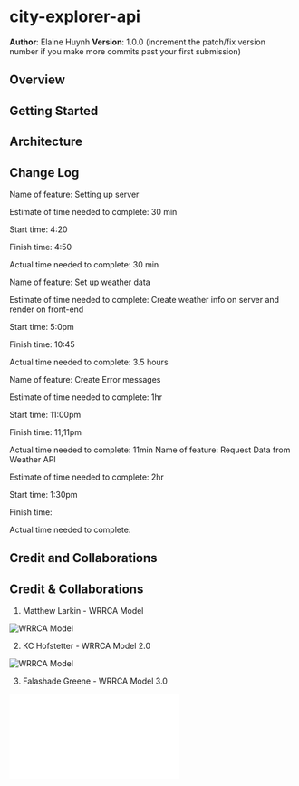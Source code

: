 # city-explorer-api

**Author**: Elaine Huynh
**Version**: 1.0.0 (increment the patch/fix version number if you make more commits past your first submission)

## Overview
<!-- Provide a high level overview of what this application is and why you are building it, beyond the fact that it's an assignment for this class. (i.e. What's your problem domain?) -->

## Getting Started
<!-- What are the steps that a user must take in order to build this app on their own machine and get it running? -->

## Architecture
<!-- Provide a detailed description of the application design. What technologies (languages, libraries, etc) you're using, and any other relevant design information. -->

## Change Log
<!-- Use this area to document the iterative changes made to your application as each feature is successfully implemented. Use time stamps. Here's an example:

01-01-2001 4:59pm - Application now has a fully-functional express server, with a GET route for the location resource. -->
Name of feature: Setting up server

Estimate of time needed to complete: 30 min

Start time: 4:20

Finish time: 4:50

Actual time needed to complete: 30 min

Name of feature: Set up weather data

Estimate of time needed to complete: Create weather info on server and render on front-end

Start time: 5:0pm

Finish time: 10:45

Actual time needed to complete: 3.5 hours

Name of feature: Create Error messages 

Estimate of time needed to complete: 1hr

Start time: 11:00pm

Finish time: 11;11pm

Actual time needed to complete: 11min
Name of feature: Request Data from Weather API

Estimate of time needed to complete: 2hr

Start time: 1:30pm

Finish time: 

Actual time needed to complete: 
## Credit and Collaborations
<!-- Give credit (and a link) to other people or resources that helped you build this application. -->

## Credit & Collaborations
1. Matthew Larkin - WRRCA Model

![WRRCA Model](./public/My%20First%20Board.jpg)

2. KC Hofstetter - WRRCA Model 2.0

![WRRCA Model](./public/WRRC2.0.jpg)

3. Falashade Greene - WRRCA Model 3.0

![WRRCA Model](./WRRCA3.0.pdf)